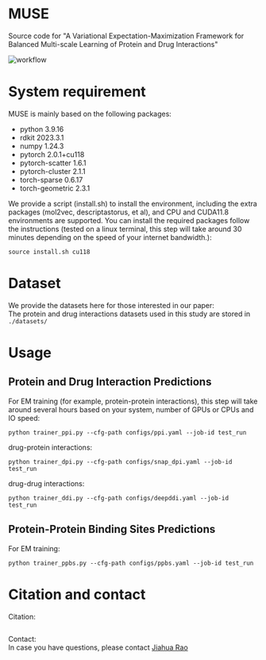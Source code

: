 # MUSE
Source code for "A Variational Expectation-Maximization Framework for Balanced Multi-scale Learning of Protein and Drug Interactions"

![workflow](https://github.com/biomed-AI/MUSE/blob/master/image/fig1.jpg)

# System requirement
MUSE is mainly based on the following packages:  
- python  3.9.16
- rdkit 2023.3.1
- numpy  1.24.3
- pytorch  2.0.1+cu118
- pytorch-scatter  1.6.1
- pytorch-cluster  2.1.1
- torch-sparse  0.6.17
- torch-geometric  2.3.1


We provide a script (install.sh) to install the environment, including the extra packages (mol2vec, descriptastorus, et al), and CPU and CUDA11.8 environments are supported.
You can install the required packages follow the instructions (tested on a linux terminal, this step will take around 30 minutes depending on the speed of your internet bandwidth.):

`source install.sh cu118`


# Dataset
We provide the datasets here for those interested in our paper:  
The protein and drug interactions datasets used in this study are stored in `./datasets/`


# Usage

## Protein and Drug Interaction Predictions
For EM training (for example, protein-protein interactions), this step will take around several hours based on your system, number of GPUs or CPUs and IO speed:
```
python trainer_ppi.py --cfg-path configs/ppi.yaml --job-id test_run
```

drug-protein interactions:
```
python trainer_dpi.py --cfg-path configs/snap_dpi.yaml --job-id test_run
```

drug-drug interactions:
```
python trainer_ddi.py --cfg-path configs/deepddi.yaml --job-id test_run
```


## Protein-Protein Binding Sites Predictions
For EM training:
```
python trainer_ppbs.py --cfg-path configs/ppbs.yaml --job-id test_run
```

# Citation and contact
Citation: 
```
```  

Contact:  
In case you have questions, please contact [Jiahua Rao](raojh6@mail2.sysu.edu.cn)